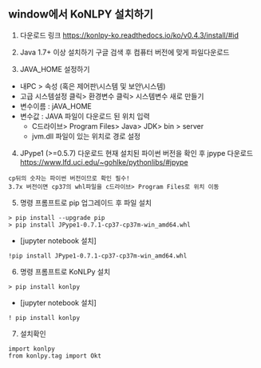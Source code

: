 <h2> window에서 KoNLPY 설치하기 </h2>

1. 다운로드 링크  https://konlpy-ko.readthedocs.io/ko/v0.4.3/install/#id

2. Java 1.7+ 이상 설치하기
구글 검색 후 컴퓨터 버전에 맞게 파일다운로드 

3. JAVA_HOME 설정하기
- 내PC > 속성 (혹은 제어판\시스템 및 보안\시스템)
- 고급 시스템설정 클릭> 환경변수 클릭> 시스템변수 새로 만들기
- 변수이름 : jAVA_HOME
- 변수값 : JAVA 파일이 다운로드 된 위치 입력
  - C드라이브> Program Files> Java> JDK> bin > server
  - jvm.dll 파일이 있는 위치로 경로 설정
  
4. JPype1 (>=0.5.7) 다운로드
현재 설치된 파이썬 버전을 확인 후 jpype 다운로드
https://www.lfd.uci.edu/~gohlke/pythonlibs/#jpype  
```
cp뒤의 숫자는 파이썬 버전이므로 확인 필수!
3.7x 버전이면 cp37의 whl파일을 c드라이브> Program Files로 위치 이동
```

5. 명령 프롬프트로 pip 업그레이드 후 파일 설치
```
> pip install --upgrade pip
> pip install JPype1-0.7.1-cp37-cp37m-win_amd64.whl
```
 - [jupyter notebook 설치]
```
!pip install JPype1-0.7.1-cp37-cp37m-win_amd64.whl
```

6. 명령 프롬프트로 KoNLPy 설치
```
> pip install konlpy
```
 - [jupyter notebook 설치]
```
! pip install konlpy
```

7. 설치확인
```
import konlpy
from konlpy.tag import Okt
```

